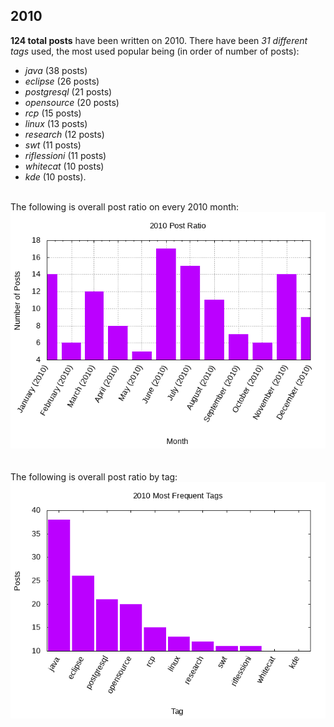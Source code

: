 ## 2010 

**124 total posts** have been written on 2010.
There have been *31 different tags* used, the most
used popular being (in order of number of posts):
 
- *java* (38 posts)  
- *eclipse* (26 posts)  
- *postgresql* (21 posts)  
- *opensource* (20 posts)  
- *rcp* (15 posts)  
- *linux* (13 posts)  
- *research* (12 posts)  
- *swt* (11 posts)  
- *riflessioni* (11 posts)  
- *whitecat* (10 posts)  
- *kde* (10 posts).<br/>
<br/>
The following is overall post ratio on every 2010 month:
<br/>
    <center>
      <img src="/images/stats/2010-months.png" alt="2010 post ratio per month" />
    </center>
<br/>

<br/>
The following is overall post ratio by tag:
<br/>
  <center>
    <img src="/images/stats/2010-tags.png" alt="2010 post ratio per tag" />
  </center>
<br/>

